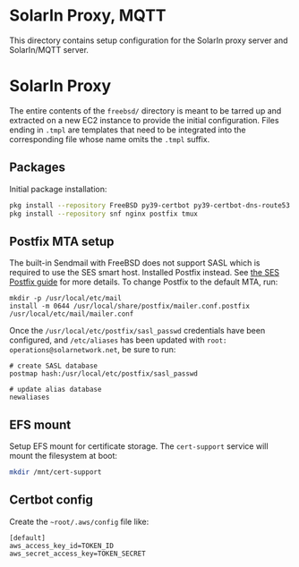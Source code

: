 # SolarIn Proxy, MQTT

This directory contains setup configuration for the SolarIn proxy server and SolarIn/MQTT server.

# SolarIn Proxy

The entire contents of the `freebsd/` directory is meant to be tarred up and extracted on a new EC2
instance to provide the initial configuration. Files ending in `.tmpl` are templates that need to be
integrated into the corresponding file whose name omits the `.tmpl` suffix.


## Packages

Initial package installation:

```sh
pkg install --repository FreeBSD py39-certbot py39-certbot-dns-route53
pkg install --repository snf nginx postfix tmux
```


## Postfix MTA setup

The built-in Sendmail with FreeBSD does not support SASL which is required to use the SES smart host.
Installed Postfix instead. See
[the SES Postfix guide](https://docs.aws.amazon.com/ses/latest/DeveloperGuide/postfix.html)	for
more details. To change Postfix to the default MTA, run:

```
mkdir -p /usr/local/etc/mail
install -m 0644 /usr/local/share/postfix/mailer.conf.postfix /usr/local/etc/mail/mailer.conf
```

Once the `/usr/local/etc/postfix/sasl_passwd` credentials have been configured, and 
`/etc/aliases` has been updated with `root: operations@solarnetwork.net`, be sure to run:

```
# create SASL database
postmap hash:/usr/local/etc/postfix/sasl_passwd

# update alias database
newaliases
```


## EFS mount

Setup EFS mount for certificate storage. The `cert-support` service will mount the filesystem at
boot:

```sh
mkdir /mnt/cert-support
```


## Certbot config

Create the `~root/.aws/config` file like:

```
[default]
aws_access_key_id=TOKEN_ID
aws_secret_access_key=TOKEN_SECRET
```

